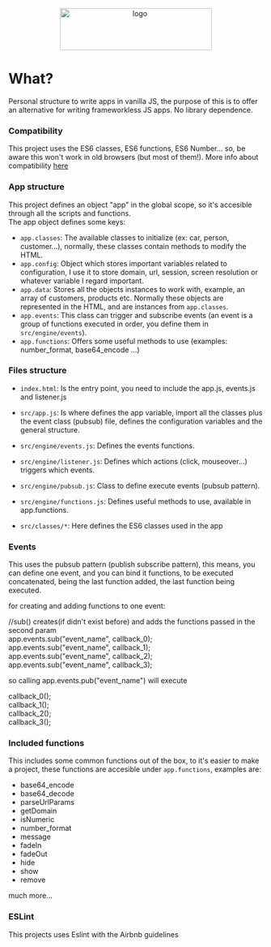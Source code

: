 <p align="center">
 <img src="https://github.com/bakeiro/Light-PHP/blob/7c5e7aa0993bdb48a17bdbe19d780826648794c6/src/view/www/src/images/logo.png"  alt="logo" width=300 height=83>
</p>

# What?

 Personal structure to write apps in vanilla JS, the purpose of this is to offer an alternative for writing frameworkless JS apps.
 No library dependence.

### Compatibility

This project uses the ES6 classes, ES6 functions, ES6 Number... so, be aware this won't work in old browsers (but most of them!). More info about compatibility [here](https://caniuse.com/#search=es6)  

### App structure

This project defines an object "app" in the global scope, so it's accesible through all the scripts and functions.  
The app object defines some keys:

- `app.classes`: The available classes to initialize (ex: car, person, customer...), normally, these classes contain methods to modify the HTML.
- `app.config`: Object which stores important variables related to configuration, I use it to store domain, url, session, screen resolution or whatever variable I regard important.
- `app.data`: Stores all the objects instances to work with, example, an array of customers, products etc.
Normally these objects are represented in the HTML, and are instances from `app.classes`.  
- `app.events`: This class can trigger and subscribe events (an event is a group of functions executed in order, you define them in `src/engine/events`).
- `app.functions`: Offers some useful methods to use (examples: number_format, base64_encode ...) 


### Files structure

-  `index.html`: Is the entry point, you need to include the app.js, events.js and listener.js
-  `src/app.js`: Is where defines the app variable, import all the classes plus the event class (pubsub) file, defines the configuration variables and the general structure.

-  `src/engine/events.js`: Defines the events functions.
-  `src/engine/listener.js`: Defines which actions (click, mouseover...) triggers which events.
-  `src/engine/pubsub.js`: Class to define execute events (pubsub pattern).
-  `src/engine/functions.js`: Defines useful methods to use, available in app.functions.  

-  `src/classes/*`: Here defines the ES6 classes used in the app

### Events

This uses the pubsub pattern (publish subscribe pattern), this means, you can define one event, and you can bind it functions, to be executed concatenated, being the last function added, the last function being executed.

for creating and adding functions to one event:  

//sub() creates(if didn't exist before) and adds the functions passed in the second param  
app.events.sub("event_name", callback_0);  
app.events.sub("event_name", callback_1);  
app.events.sub("event_name", callback_2);  
app.events.sub("event_name", callback_3);  

so calling app.events.pub("event_name") will execute  

callback_0();  
callback_1();  
callback_2();  
callback_3();  


### Included functions

This includes some common functions out of the box, to it's easier to make a project, these functions are accesible under `app.functions`, examples are:

- base64_encode
- base64_decode
- parseUrlParams
- getDomain
- isNumeric
- number_format
- message
- fadeIn
- fadeOut
- hide
- show
- remove

much more...

### ESLint

This projects uses Eslint with the Airbnb guidelines
